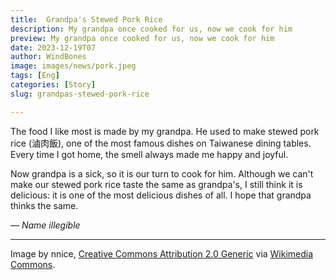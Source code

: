 ```yaml
---
title:  Grandpa's Stewed Pork Rice
description: My grandpa once cooked for us, now we cook for him
preview: My grandpa once cooked for us, now we cook for him
date: 2023-12-19T07
author: WindBones
image: images/news/pork.jpeg
tags: [Eng]
categories: [Story]
slug: grandpas-stewed-pork-rice

---
```


The food I like most is made by my grandpa. He used to make stewed pork rice (滷肉飯), one of the most famous dishes on Taiwanese dining tables. Every time I got home, the smell always made me happy and joyful. 

Now grandpa is a  sick, so it is our turn to cook for him. Although we can't make our stewed pork rice taste the same as grandpa's, I still think it is delicious: it is one of the most delicious dishes of all. I hope that grandpa thinks the same.

*— Name illegible*

---

Image by nnice, [Creative Commons Attribution 2.0 Generic](https://creativecommons.org/licenses/by/2.0/deed.en) via [Wikimedia Commons](https://commons.wikimedia.org/wiki/File:Lurou_fan_by_nnice_in_Tainan,_Taiwan.jpg).